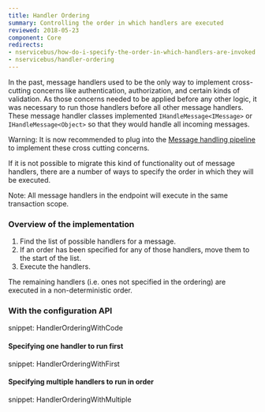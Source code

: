 ```yaml
---
title: Handler Ordering
summary: Controlling the order in which handlers are executed
reviewed: 2018-05-23
component: Core
redirects:
- nservicebus/how-do-i-specify-the-order-in-which-handlers-are-invoked
- nservicebus/handler-ordering
---
```


In the past, message handlers used to be the only way to implement cross-cutting concerns like authentication, authorization, and certain kinds of validation. As those concerns needed to be applied before any other logic, it was necessary to run those handlers before all other message handlers. These message handler classes implemented `IHandleMessage<IMessage>` or `IHandleMessage<Object>` so that they would handle all incoming messages.

Warning: It is now recommended to plug into the [Message handling pipeline](/nservicebus/pipeline/) to implement these cross cutting concerns.

If it is not possible to migrate this kind of functionality out of message handlers, there are a number of ways to specify the order in which they will be executed. 

Note: All message handlers in the endpoint will execute in the same transaction scope. 

### Overview of the implementation

 1. Find the list of possible handlers for a message.
 1. If an order has been specified for any of those handlers, move them to the start of the list.
 1. Execute the handlers.

The remaining handlers (i.e. ones not specified in the ordering) are executed in a non-deterministic order.


### With the configuration API

snippet: HandlerOrderingWithCode


#### Specifying one handler to run first

snippet: HandlerOrderingWithFirst


#### Specifying multiple handlers to run in order

snippet: HandlerOrderingWithMultiple
